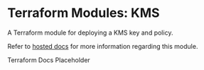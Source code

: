 # Terraform Modules: KMS

A Terraform module for deploying a KMS key and policy.

Refer to [hosted docs]() for more information regarding this module.

<!-- BEGIN_TF_DOCS -->
Terraform Docs Placeholder
<!-- END_TF_DOCS -->  